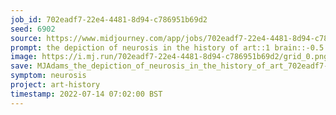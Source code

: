 ```yaml
---
job_id: 702eadf7-22e4-4481-8d94-c786951b69d2
seed: 6902
source: https://www.midjourney.com/app/jobs/702eadf7-22e4-4481-8d94-c786951b69d2/
prompt: the depiction of neurosis in the history of art::1 brain::-0.5 --test
image: https://i.mj.run/702eadf7-22e4-4481-8d94-c786951b69d2/grid_0.png
save: MJAdams_the_depiction_of_neurosis_in_the_history_of_art_702eadf7-22e4-4481-8d94-c786951b69d2
symptom: neurosis
project: art-history
timestamp: 2022-07-14 07:02:00 BST
---
```

